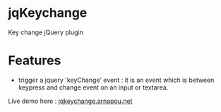 jqKeychange
===========

Key change jQuery plugin

Features
========

* trigger a jquery 'keyChange' event : it is an event which is between keypress and change event on an input or textarea.

Live demo here : [jqkeychange.arnapou.net](http://jqkeychange.arnapou.net/)
